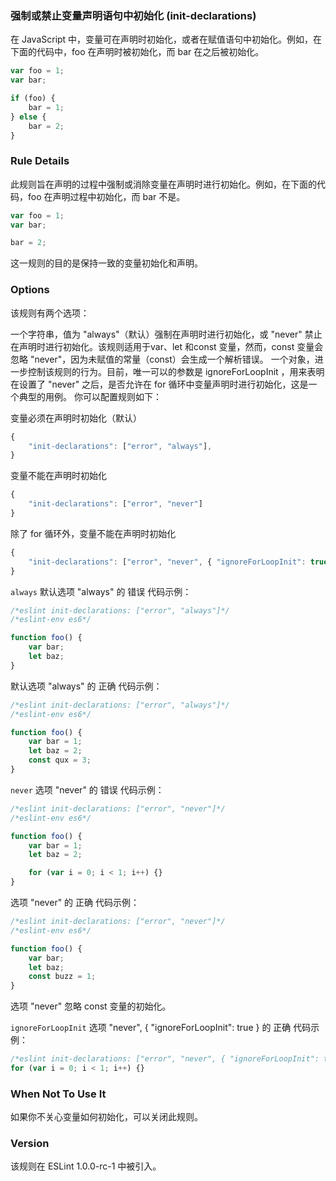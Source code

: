 ### 强制或禁止变量声明语句中初始化 (init-declarations)

在 JavaScript 中，变量可在声明时初始化，或者在赋值语句中初始化。例如，在下面的代码中，foo 在声明时被初始化，而 bar 在之后被初始化。
```js
var foo = 1;
var bar;

if (foo) {
    bar = 1;
} else {
    bar = 2;
}
```

### Rule Details
此规则旨在声明的过程中强制或消除变量在声明时进行初始化。例如，在下面的代码，foo 在声明过程中初始化，而 bar 不是。
```js
var foo = 1;
var bar;

bar = 2;
```

这一规则的目的是保持一致的变量初始化和声明。

### Options
该规则有两个选项：

一个字符串，值为 "always"（默认）强制在声明时进行初始化，或 "never" 禁止在声明时进行初始化。该规则适用于var、let 和const 变量，然而，const 变量会忽略 "never"，因为未赋值的常量（const）会生成一个解析错误。
一个对象，进一步控制该规则的行为。目前，唯一可以的参数是 ignoreForLoopInit ，用来表明在设置了 "never" 之后，是否允许在 for 循环中变量声明时进行初始化，这是一个典型的用例。
你可以配置规则如下：

变量必须在声明时初始化（默认）
```js
{
    "init-declarations": ["error", "always"],
}
```
变量不能在声明时初始化
```js
{
    "init-declarations": ["error", "never"]
}
```
除了 for 循环外，变量不能在声明时初始化
```js
{
    "init-declarations": ["error", "never", { "ignoreForLoopInit": true }]
}
```
```always```
默认选项 "always" 的 错误 代码示例：
```js
/*eslint init-declarations: ["error", "always"]*/
/*eslint-env es6*/

function foo() {
    var bar;
    let baz;
}
```

默认选项 "always" 的 正确 代码示例：
```js
/*eslint init-declarations: ["error", "always"]*/
/*eslint-env es6*/

function foo() {
    var bar = 1;
    let baz = 2;
    const qux = 3;
}
```

```never```
选项 "never" 的 错误 代码示例：
```js
/*eslint init-declarations: ["error", "never"]*/
/*eslint-env es6*/

function foo() {
    var bar = 1;
    let baz = 2;

    for (var i = 0; i < 1; i++) {}
}
```

选项 "never" 的 正确 代码示例：
```js
/*eslint init-declarations: ["error", "never"]*/
/*eslint-env es6*/

function foo() {
    var bar;
    let baz;
    const buzz = 1;
}
```

选项 "never" 忽略 const 变量的初始化。

```ignoreForLoopInit```
选项 "never", { "ignoreForLoopInit": true } 的 正确 代码示例：
```js
/*eslint init-declarations: ["error", "never", { "ignoreForLoopInit": true }]*/
for (var i = 0; i < 1; i++) {}
```

### When Not To Use It
如果你不关心变量如何初始化，可以关闭此规则。

### Version
该规则在 ESLint 1.0.0-rc-1 中被引入。
